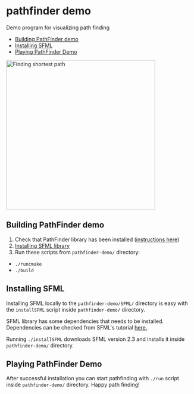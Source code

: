 # pathfinder demo
Demo program for visualizing path finding

* <a href="#building-pathfinder-demo">Building PathFinder demo</a>
* <a href="#installing-sfml">Installing SFML</a>
* <a href="#playing-pathfinder-demo">Playing PathFinder Demo</a>

<img src="https://github.com/valtteripyyhtia/pathfinder/blob/master/dokumentit/images/pathfinder-basic-01.png?raw=true" alt="Finding shortest path" width="400px" />

## Building PathFinder demo

1. Check that PathFinder library has been installed (<a href="https://github.com/valtteripyyhtia/pathfinder#installing-pathfinder-library">instructions here</a>)
2. <a href="#installing-sfml">Installing SFML library</a>
3. Run these scripts from <code>pathfinder-demo/</code> directory:
  - <code>./runcmake</code>
  - <code>./build</code>

## Installing SFML

Installing SFML locally to the <code>pathfinder-demo/SFML/</code> directory is easy with the <code>installSFML</code> script inside <code>pathfinder-demo/</code> directory.

SFML library has some dependencies that needs to be installed. Dependencies can be checked from SFML's tutorial <a href="http://www.sfml-dev.org/tutorials/2.3/compile-with-cmake.php#installing-dependencies">here.</a>

Running <code>./installSFML</code> downloads SFML version 2.3 and installs it inside <code>pathfinder-demo/</code> directory.

## Playing PathFinder Demo

After successful installation you can start pathfinding with <code>./run</code> script inside <code>pathfinder-demo/</code> directory. Happy path finding!
